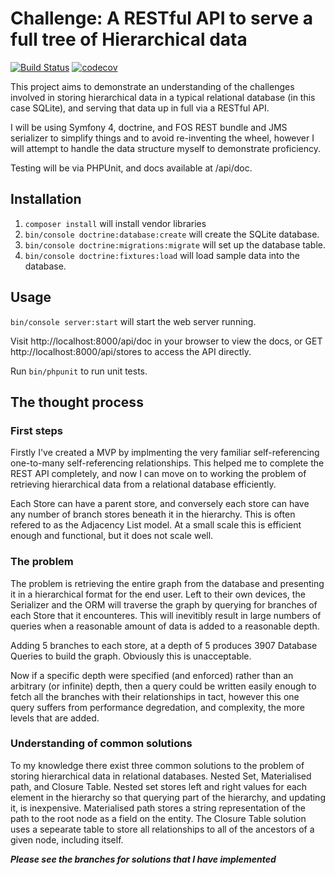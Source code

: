 # Challenge: A RESTful API to serve a full tree of Hierarchical data

[![Build Status](https://travis-ci.com/darkbluesun/rest-hierarchical.svg?branch=master)](https://travis-ci.com/darkbluesun/rest-hierarchical)
[![codecov](https://codecov.io/gh/darkbluesun/rest-hierarchical/branch/master/graph/badge.svg)](https://codecov.io/gh/darkbluesun/rest-hierarchical)

This project aims to demonstrate an understanding of the challenges involved in
storing hierarchical data in a typical relational database (in this case SQLite),
and serving that data up in full via a RESTful API.

I will be using Symfony 4, doctrine, and FOS REST bundle and JMS serializer to
simplify things and to avoid re-inventing the wheel, however I will attempt to
handle the data structure myself to demonstrate proficiency.

Testing will be via PHPUnit, and docs available at /api/doc.

## Installation

1. `composer install` will install vendor libraries
2. `bin/console doctrine:database:create` will create the SQLite database.
3. `bin/console doctrine:migrations:migrate` will set up the database table.
4. `bin/console doctrine:fixtures:load` will load sample data into the database.

## Usage

`bin/console server:start` will start the web server running.

Visit http://localhost:8000/api/doc in your browser to view the docs, or
GET http://localhost:8000/api/stores to access the API directly.

Run `bin/phpunit` to run unit tests.

## The thought process

### First steps

Firstly I've created a MVP by implmenting the very familiar self-referencing
one-to-many self-referencing relationships. This helped me to complete the REST
API completely, and now I can move on to working the problem of retrieving
hierarchical data from a relational database efficiently.

Each Store can have a parent store, and conversely each store can have any number
of branch stores beneath it in the hierarchy. This is often refered to as the
Adjacency List model. At a small scale this is efficient enough and functional,
but it does not scale well.

### The problem

The problem is retrieving the entire graph from the database and presenting it
in a hierarchical format for the end user. Left to their own devices, the Serializer
and the ORM will traverse the graph by querying for branches of each Store that
it encounteres. This will inevitibly result in large numbers of queries when a
reasonable amount of data is added to a reasonable depth.

Adding 5 branches to each store, at a depth of 5 produces 3907 Database Queries
to build the graph. Obviously this is unacceptable.

Now if a specific depth were specified (and enforced) rather than an arbitrary
(or infinite) depth, then a query could be written easily enough to fetch all
the branches with their relationships in tact, however this one query suffers
from performance degredation, and complexity, the more levels that are added.

### Understanding of common solutions

To my knowledge there exist three common solutions to the problem of storing
hierarchical data in relational databases. Nested Set, Materialised path, and
Closure Table. Nested set stores left and right values for each element in the
hierarchy so that querying part of the hierarchy, and updating it, is inexpensive.
Materialised path stores a string representation of the path to the root node
as a field on the entity. The Closure Table solution uses a sepearate table to
store all relationships to all of the ancestors of a given node, including itself.

**_Please see the branches for solutions that I have implemented_**
